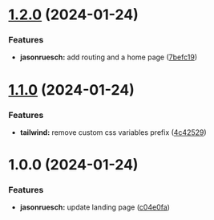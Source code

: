 # [1.2.0](https://github.com/jasonruesch/jasonruesch/compare/tailwind-v1.1.0...tailwind-v1.2.0) (2024-01-24)


### Features

* **jasonruesch:** add routing and a home page ([7befc19](https://github.com/jasonruesch/jasonruesch/commit/7befc195fb6f96acbaebca3fbbebe6d373b770ff))

# [1.1.0](https://github.com/jasonruesch/jasonruesch/compare/tailwind-v1.0.0...tailwind-v1.1.0) (2024-01-24)


### Features

* **tailwind:** remove custom css variables prefix ([4c42529](https://github.com/jasonruesch/jasonruesch/commit/4c42529f49aebddde83f04c472095e5f15daea84))

# 1.0.0 (2024-01-24)


### Features

* **jasonruesch:** update landing page ([c04e0fa](https://github.com/jasonruesch/jasonruesch/commit/c04e0fa8fa1904eccba90386d7e1ee0793a68f79))
